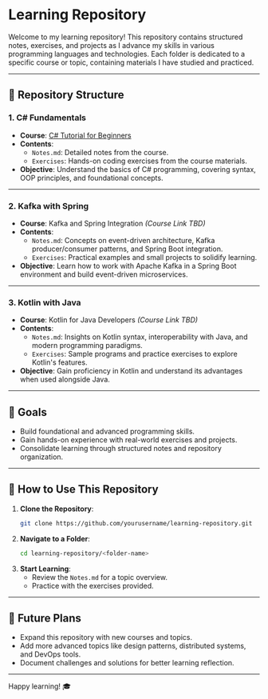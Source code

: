 # Learning Repository

Welcome to my learning repository! This repository contains structured notes, exercises, and projects as I advance my skills in various programming languages and technologies. Each folder is dedicated to a specific course or topic, containing materials I have studied and practiced.

---

## 📂 Repository Structure

### 1. **C# Fundamentals**
   - **Course**: [C# Tutorial for Beginners](https://eylearning.udemy.com/course/csharp-tutorial-for-beginners/learn/)
   - **Contents**:
     - `Notes.md`: Detailed notes from the course.
     - `Exercises`: Hands-on coding exercises from the course materials.
   - **Objective**: Understand the basics of C# programming, covering syntax, OOP principles, and foundational concepts.

---

### 2. **Kafka with Spring**
   - **Course**: Kafka and Spring Integration *(Course Link TBD)*
   - **Contents**:
     - `Notes.md`: Concepts on event-driven architecture, Kafka producer/consumer patterns, and Spring Boot integration.
     - `Exercises`: Practical examples and small projects to solidify learning.
   - **Objective**: Learn how to work with Apache Kafka in a Spring Boot environment and build event-driven microservices.

---

### 3. **Kotlin with Java**
   - **Course**: Kotlin for Java Developers *(Course Link TBD)*
   - **Contents**:
     - `Notes.md`: Insights on Kotlin syntax, interoperability with Java, and modern programming paradigms.
     - `Exercises`: Sample programs and practice exercises to explore Kotlin's features.
   - **Objective**: Gain proficiency in Kotlin and understand its advantages when used alongside Java.

---

## 🚀 Goals
- Build foundational and advanced programming skills.
- Gain hands-on experience with real-world exercises and projects.
- Consolidate learning through structured notes and repository organization.

---

## 🔖 How to Use This Repository
1. **Clone the Repository**:
   ```bash
   git clone https://github.com/yourusername/learning-repository.git
   ```
2. **Navigate to a Folder**:
   ```bash
   cd learning-repository/<folder-name>
   ```
3. **Start Learning**:
   - Review the `Notes.md` for a topic overview.
   - Practice with the exercises provided.

---

## 🌟 Future Plans
- Expand this repository with new courses and topics.
- Add more advanced topics like design patterns, distributed systems, and DevOps tools.
- Document challenges and solutions for better learning reflection.

---

Happy learning! 🎓